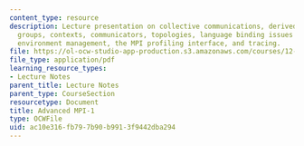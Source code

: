 ```yaml
---
content_type: resource
description: Lecture presentation on collective communications, derived datatypes,
  groups, contexts, communicators, topologies, language binding issues , The MPI runtime,
  environment management, the MPI profiling interface, and tracing.
file: https://ol-ocw-studio-app-production.s3.amazonaws.com/courses/12-950-parallel-programming-for-multicore-machines-using-openmp-and-mpi-january-iap-2010/ac10e316fb797b90b9913f9442dba294_MIT12_950IAP10_Lec4.pdf
file_type: application/pdf
learning_resource_types:
- Lecture Notes
parent_title: Lecture Notes
parent_type: CourseSection
resourcetype: Document
title: Advanced MPI-1
type: OCWFile
uid: ac10e316-fb79-7b90-b991-3f9442dba294
---
```

